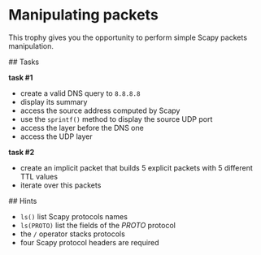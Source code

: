 # Manipulating packets

This trophy gives you the opportunity to perform simple Scapy packets manipulation.

## Tasks

**task #1**

- create a valid DNS query to `8.8.8.8`
- display its summary
- access the source address computed by Scapy
- use the `sprintf()` method to display the source UDP port
- access the layer before the DNS one
- access the UDP layer

**task #2**

- create an implicit packet that builds 5 explicit packets with 5 different TTL values
- iterate over this packets

## Hints

- `ls()` list Scapy protocols names
- `ls(PROTO)` list the fields of the _PROTO_ protocol
- the `/` operator stacks protocols
- four Scapy protocol headers are required
